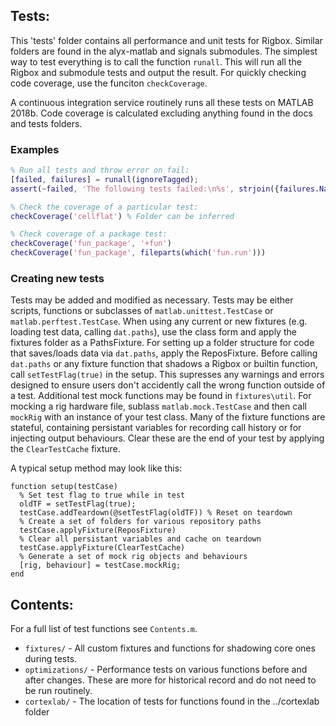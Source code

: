 ## Tests:
This 'tests' folder contains all performance and unit tests for Rigbox.  Similar folders are
 found in the alyx-matlab and signals submodules.  The simplest way to test everything is to
  call the function `runall`.  This will run all the Rigbox and submodule tests and output the
   result.  For quickly checking code coverage, use the funciton `checkCoverage`.
   
   A continuous integration service routinely runs all these tests on MATLAB 2018b.  Code
    coverage is calculated excluding anything found in the docs and tests folders. 
    
### Examples
```matlab
% Run all tests and throw error on fail:
[failed, failures] = runall(ignoreTagged);
assert(~failed, 'The following tests failed:\n%s', strjoin({failures.Name}, '\n'))

% Check the coverage of a particular test:
checkCoverage('cellflat') % Folder can be inferred 

% Check coverage of a package test:
checkCoverage('fun_package', '+fun')
checkCoverage('fun_package', fileparts(which('fun.run')))

```

### Creating new tests
Tests may be added and modified as necessary.  Tests may be either scripts, functions or subclasses of `matlab.unittest.TestCase` or `matlab.perftest.TestCase`.  When using any current or new fixtures (e.g. loading test data, calling `dat.paths`), use the class form and apply the fixtures folder as a PathsFixture.
For setting up a folder structure for code that saves/loads data via `dat.paths`, apply the ReposFixture.  Before calling `dat.paths` or any fixture function that shadows a Rigbox or builtin function, call `setTestFlag(true)` in the setup.  This supresses any warnings and errors designed to ensure users don't accidently call the wrong function outside of a test.
Additional test mock functions may be found in `fixtures\util`.  For mocking a rig hardware file, sublass `matlab.mock.TestCase` and then call `mockRig` with an instance of your test class.  Many of the fixture functions are stateful, containing persistant variables for recording call history or for injecting output behaviours.  Clear these are the end of your test by applying the `ClearTestCache` fixture.

A typical setup method may look like this:

```
function setup(testCase)
  % Set test flag to true while in test
  oldTF = setTestFlag(true);
  testCase.addTeardown(@setTestFlag(oldTF)) % Reset on teardown
  % Create a set of folders for various repository paths
  testCase.applyFixture(ReposFixture)
  % Clear all persistant variables and cache on teardown
  testCase.applyFixture(ClearTestCache)
  % Generate a set of mock rig objects and behaviours
  [rig, behaviour] = testCase.mockRig;
end
```

## Contents:

For a full list of test functions see `Contents.m`.

- `fixtures/` - All custom fixtures and functions for shadowing core ones during tests.
- `optimizations/` - Performance tests on various functions before and after changes.  These are
 more for historical record and do not need to be run routinely.
- `cortexlab/` - The location of tests for functions found in the ../cortexlab folder
